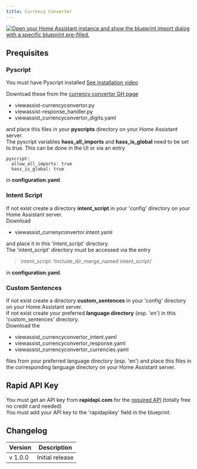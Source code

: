 ```yaml
---
title: Currency Convertor
---
```


[![Open your Home Assistant instance and show the blueprint import dialog with a specific blueprint pre-filled.](https://my.home-assistant.io/badges/blueprint_import.svg)](https://my.home-assistant.io/redirect/blueprint_import/?blueprint_url=https%3A%2F%2Fraw.githubusercontent.com%2Fdinki%2FView-Assist%2Frefs%2Fheads%2Fmain%2FView_Assist_custom_sentences%2Fcommunity_contributions%2FCurrency_Convertor%2Fblueprint-currencyconvertor.yaml)

## Prequisites

### Pyscript

You must have Pyscript installed [See installation video](https://www.youtube.com/watch?v=jpJxZaisbGQ)

Download these from the [currency convertor GH page](https://github.com/dinki/View-Assist/tree/main/View_Assist_custom_sentences/community_contributions/Currency_Convertor)

* viewassist-currencyconvertor.py
* viewassist-response_handler.py
* viewassist_currencyconvertor_digits.yaml

and place this files in your **pyscripts** directory on your Home Assistant server. \
The pyscript variables **hass_all_imports** and **hass_is_global** need to be set to true. This can be done in the UI or via an entry
```
pyscript:
  allow_all_imports: true
  hass_is_global: true
```
in **configuration.yaml**.

### Intent Script

If not exist create a directory **intent_script** in your 'config' directory on your Home Assistant server. \
Download
* viewassist_currenyconvertor.intent.yaml

and place it in this 'intent_script' directory. \
The 'intent_script' directory must be accessed via the entry

> intent_script: !include_dir_merge_named intent_script/

in **configuration.yaml**.

### Custom Sentences

If not exist create a directory **custom_sentences** in your 'config' directory on your Home Assistant server. \
If not exist create your preferred **language directory** (esp. 'en') in this 'custom_sentences' directory. \
Download the
* viewassist_currencyconvertor_intent.yaml
* viewassist_currencyconvertor_response.yaml
* viewassist_currencyconvertor_currencies.yaml

files from your preferred language directory (esp. 'en') and place this files in the corresponding language directory on your Home Assistant server.

## Rapid API Key

You must get an API key from **rapidapi.com** for the [required API](https://rapidapi.com/pwshub-pwshub-default/api/crypto-market-prices) (totally free no credit card needed) \
You must add your API key to the 'rapidapikey' field in the blueprint.

## Changelog

| Version | Description     |
| ------- | --------------- |
| v 1.0.0 | Initial release |
